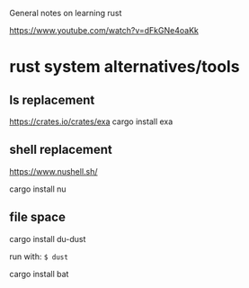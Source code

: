 General notes on learning rust

https://www.youtube.com/watch?v=dFkGNe4oaKk

# rust system alternatives/tools

## ls replacement
https://crates.io/crates/exa
cargo install exa


## shell replacement

https://www.nushell.sh/

cargo install nu

## file space

cargo install du-dust

run with: `$ dust`


cargo install bat
